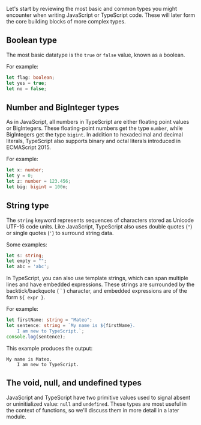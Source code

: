 Let's start by reviewing the most basic and common types you might encounter when writing JavaScript or TypeScript code. These will later form the core building blocks of more complex types.

## Boolean type

The most basic datatype is the `true` or `false` value, known as a boolean.

For example:

```typescript
let flag: boolean;
let yes = true;
let no = false;
```

## Number and BigInteger types

As in JavaScript, all numbers in TypeScript are either floating point values or BigIntegers. These floating-point numbers get the type `number`, while BigIntegers get the type `bigint`. In addition to hexadecimal and decimal literals, TypeScript also supports binary and octal literals introduced in ECMAScript 2015.

For example:

```typescript
let x: number;
let y = 0;
let z: number = 123.456;
let big: bigint = 100n;
```

## String type

The `string` keyword represents sequences of characters stored as Unicode UTF-16 code units. Like JavaScript, TypeScript also uses double quotes (`"`) or single quotes (`'`) to surround string data.

Some examples:

```typescript
let s: string;
let empty = "";
let abc = 'abc';
```

In TypeScript, you can also use template strings, which can span multiple lines and have embedded expressions. These strings are surrounded by the backtick/backquote ( \` ) character, and embedded expressions are of the form `${ expr }`.

For example:

```typescript
let firstName: string = "Mateo";
let sentence: string = `My name is ${firstName}.
    I am new to TypeScript.`;
console.log(sentence);
```

This example produces the output:

```console
My name is Mateo.
    I am new to TypeScript.
```

## The void, null, and undefined types

JavaScript and TypeScript have two primitive values used to signal absent or uninitialized value: `null` and `undefined`. These types are most useful in the context of functions, so we'll discuss them in more detail in a later module.
